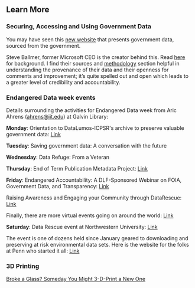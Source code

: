 ## Learn More

### Securing, Accessing and Using Government Data

You may have seen this [new website](https://www.usafacts.org/) that presents government data, sourced from the government. 

Steve Ballmer, former Microsoft CEO is the creator behind this. Read [here](https://www.nytimes.com/2017/04/17/business/dealbook/steve-ballmer-serves-up-a-fascinating-data-trove.html) for background. I find their sources and [methodology](https://www.usafacts.org/methodology) section helpful in understanding the provenance of their data and their openness for comments and improvement; it’s quite spelled out and open which leads to a greater level of credibility and accountability.

### Endangered Data week events

Details surrounding the activities for Endangered Data week from Aric Ahrens (ahrens@iit.edu) at Galvin Library:

**Monday**: Orientation to DataLumos-ICPSR's archive to preserve valuable government data: [Link](https://www.youtube.com/watch?v=mzvlJk_wbzw)

**Tuesday**: Saving government data: A conversation with the future

**Wednesday**: Data Refuge: From a Veteran 

**Thursday**: End of Term Publication Metadata Project: [Link](https://digital.library.unt.edu/explore/collections/EOT/)

**Friday**: Endangered Accountability: A DLF-Sponsored Webinar on FOIA, Government Data, and Transparency: [Link](http://endangereddataweek.org/events/2017-04-21-endangered-accountability-a-dlf-sponsored-webinar-on-foia-government-data-and-transparency/)

Raising Awareness and Engaging your Community through DataRescue: [Link](https://www.fdlp.gov/index.php?option=com_rseventspro&layout=show&id=266:raising-awareness-and-engaging-your-community-through-datarescue&utm_source=newsletter_1108&utm_medium=email&utm_campaign=free-webinars-in-bloom-this-april-from-gpo)

Finally, there are more virtual events going on around the world: [Link](http://endangereddataweek.org/map/?sorts%5Bdate%5D=1)

**Saturday**: Data Rescue event at Northwestern University: [Link](DataRescueCHI.Eventbrite.com)

The event is one of dozens held since January geared to downloading and preserving at risk environmental data sets. Here is the website for the folks at Penn who started it all: [Link](http://www.ppehlab.org/datarescue-events/)

### 3D Printing

[Broke a Glass? Someday You Might 3-D-Print a New One](https://www.nytimes.com/2017/04/19/science/3d-printer-glass.html?em_pos=small&emc=edit_ct_20170420&nl=technology&nl_art=4&nlid=6858502&ref=headline&te=1&_r=0)
